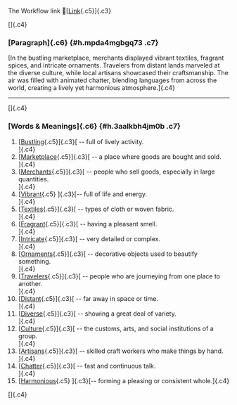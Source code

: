 The Workflow link
👏[[Link](https://www.google.com/url?q=http://www.google.com&sa=D&source=editors&ust=1760124596976262&usg=AOvVaw384wHaiP1GVDBoX8PIEuQv){.c5}]{.c3}

[]{.c4}

### [Paragraph]{.c6} {#h.mpda4mgbgq73 .c7}

[In the bustling marketplace, merchants displayed vibrant textiles,
fragrant spices, and intricate ornaments. Travelers from distant lands
marveled at the diverse culture, while local artisans showcased their
craftsmanship. The air was filled with animated chatter, blending
languages from across the world, creating a lively yet harmonious
atmosphere.]{.c4}

------------------------------------------------------------------------

[]{.c4}

### [Words & Meanings]{.c6} {#h.3aalkbh4jm0b .c7}

1.  [[Bustling](https://www.google.com/url?q=http://www.google.com&sa=D&source=editors&ust=1760124596977172&usg=AOvVaw0BzLkHi88MQm3yb2YeWhgZ){.c5}]{.c3}[ --
    full of lively activity.\
    ]{.c4}
2.  [[Marketplace](https://www.google.com/url?q=http://www.google.com&sa=D&source=editors&ust=1760124596977343&usg=AOvVaw2m240Y4Z8nNGxCg6Nrx-VE){.c5}]{.c3}[ --
    a place where goods are bought and sold.\
    ]{.c4}
3.  [[Merchants](https://www.google.com/url?q=http://www.google.com&sa=D&source=editors&ust=1760124596977534&usg=AOvVaw0c8CoOThrQblwVw1la2fLx){.c5}]{.c3}[ --
    people who sell goods, especially in large quantities.\
    ]{.c4}
4.  [[Vibrant](https://www.google.com/url?q=http://www.google.com&sa=D&source=editors&ust=1760124596977766&usg=AOvVaw3gCMQrnCNsUzkLjMP65q1_){.c5}
    ]{.c3}[-- full of life and energy.\
    ]{.c4}
5.  [[Textiles](https://www.google.com/url?q=http://www.google.com&sa=D&source=editors&ust=1760124596977965&usg=AOvVaw1oVKoSwu7tsgkcBJMQ_nRg){.c5}]{.c3}[ --
    types of cloth or woven fabric.\
    ]{.c4}
6.  [[Fragrant](https://www.google.com/url?q=http://www.google.com&sa=D&source=editors&ust=1760124596978100&usg=AOvVaw1h9E-GWNBxu99bQ2WV06Ku){.c5}]{.c3}[ --
    having a pleasant smell.\
    ]{.c4}
7.  [[Intricate](https://www.google.com/url?q=http://www.google.com&sa=D&source=editors&ust=1760124596978213&usg=AOvVaw3vZCoqpd0SeFJkJX49Y9f4){.c5}]{.c3}[ --
    very detailed or complex.\
    ]{.c4}
8.  [[Ornaments](https://www.google.com/url?q=http://www.google.com&sa=D&source=editors&ust=1760124596978321&usg=AOvVaw1zHWWoPFhwzYl1rh0BLtSH){.c5}]{.c3}[ --
    decorative objects used to beautify something.\
    ]{.c4}
9.  [[Travelers](https://www.google.com/url?q=http://www.google.com&sa=D&source=editors&ust=1760124596978457&usg=AOvVaw1TMRpiJ6ru5qzQRL1zxFsz){.c5}]{.c3}[ --
    people who are journeying from one place to another.\
    ]{.c4}
10. [[Distant](https://www.google.com/url?q=http://www.google.com&sa=D&source=editors&ust=1760124596978590&usg=AOvVaw2Fo4zlF6ftOmC_hArM2t9o){.c5}]{.c3}[ --
    far away in space or time.\
    ]{.c4}
11. [[Diverse](https://www.google.com/url?q=http://www.google.com&sa=D&source=editors&ust=1760124596978710&usg=AOvVaw1c-HWGJX11UqCoXkeuK8ol){.c5}]{.c3}[ --
    showing a great deal of variety.\
    ]{.c4}
12. [[Culture](https://www.google.com/url?q=http://www.google.com&sa=D&source=editors&ust=1760124596978934&usg=AOvVaw3XpXSEToW2dDGEbXQ2jfM8){.c5}]{.c3}[ --
    the customs, arts, and social institutions of a group.\
    ]{.c4}
13. [[Artisans](https://www.google.com/url?q=http://www.google.com&sa=D&source=editors&ust=1760124596979117&usg=AOvVaw2QlEbYZcE4EUkdxLraH3Rc){.c5}]{.c3}[ --
    skilled craft workers who make things by hand.\
    ]{.c4}
14. [[Chatter](https://www.google.com/url?q=http://www.google.com&sa=D&source=editors&ust=1760124596979256&usg=AOvVaw3vTDMP_BCrwN1WfGetfsRZ){.c5}]{.c3}[ --
    fast and continuous talk.\
    ]{.c4}
15. [[Harmonious](https://www.google.com/url?q=http://www.google.com&sa=D&source=editors&ust=1760124596979407&usg=AOvVaw36z-Y5np6seNdHJmZvFxSM){.c5}
    ]{.c3}[-- forming a pleasing or consistent whole.]{.c4}

[]{.c4}

